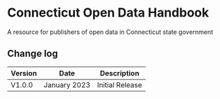 # Connecticut Open Data Handbook

A resource for publishers of open data in Connecticut state government

## Change log

| Version     | Date        | Description |
| ----------- | ----------- | ----------- |
| V1.0.0      | January 2023    | Initial Release |
